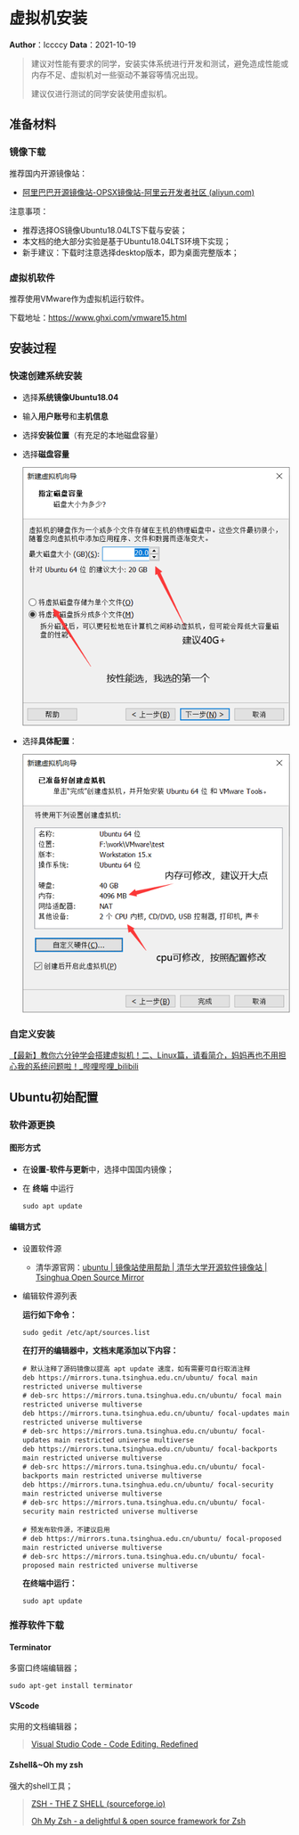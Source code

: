 # 虚拟机安装

**Author**：Iccccy     **Data**：2021-10-19

> 建议对性能有要求的同学，安装实体系统进行开发和测试，避免造成性能或内存不足、虚拟机对一些驱动不兼容等情况出现。
>
> 建议仅进行测试的同学安装使用虚拟机。

## 准备材料

### 镜像下载

推荐国内开源镜像站：

+ [阿里巴巴开源镜像站-OPSX镜像站-阿里云开发者社区 (aliyun.com)](https://developer.aliyun.com/mirror/)

注意事项：

+ 推荐选择OS镜像Ubuntu18.04LTS下载与安装；
+ 本文档的绝大部分实验是基于Ubuntu18.04LTS环境下实现；
+ 新手建议：下载时注意选择desktop版本，即为桌面完整版本；

### 虚拟机软件

推荐使用VMware作为虚拟机运行软件。

下载地址：https://www.ghxi.com/vmware15.html

## 安装过程

### 快速创建系统安装

+ 选择**系统镜像Ubuntu18.04**

+ 输入**用户账号**和**主机信息**

+ 选择**安装位置**（有充足的本地磁盘容量）

+ 选择**磁盘容量**

  ![](虚拟机安装/image-20211019203048931.png)

+ 选择**具体配置**：

  ![](虚拟机安装/image-20211019203331043-16440456934502.png)

### 自定义安装

[【最新】教你六分钟学会搭建虚拟机！二、Linux篇，请看简介，妈妈再也不用担心我的系统问题啦！_哔哩哔哩_bilibili](https://www.bilibili.com/video/BV1oE411A7as?from=search&seid=10792511793982291095&spm_id_from=333.337.0.0)

## Ubuntu初始配置

### 软件源更换

#### 图形方式

+ 在**设置-软件与更新**中，选择中国国内镜像；

+ 在 **终端** 中运行

  ```shell
  sudo apt update
  ```

#### 编辑方式

+ 设置软件源

  + 清华源官网：[ubuntu | 镜像站使用帮助 | 清华大学开源软件镜像站 | Tsinghua Open Source Mirror](https://mirror.tuna.tsinghua.edu.cn/help/ubuntu/)

+ 编辑软件源列表

  **运行如下命令：**

  ```shell
  sudo gedit /etc/apt/sources.list	
  ```

  **在打开的编辑器中，文档末尾添加以下内容：**

  ```shell
  # 默认注释了源码镜像以提高 apt update 速度，如有需要可自行取消注释
  deb https://mirrors.tuna.tsinghua.edu.cn/ubuntu/ focal main restricted universe multiverse
  # deb-src https://mirrors.tuna.tsinghua.edu.cn/ubuntu/ focal main restricted universe multiverse
  deb https://mirrors.tuna.tsinghua.edu.cn/ubuntu/ focal-updates main restricted universe multiverse
  # deb-src https://mirrors.tuna.tsinghua.edu.cn/ubuntu/ focal-updates main restricted universe multiverse
  deb https://mirrors.tuna.tsinghua.edu.cn/ubuntu/ focal-backports main restricted universe multiverse
  # deb-src https://mirrors.tuna.tsinghua.edu.cn/ubuntu/ focal-backports main restricted universe multiverse
  deb https://mirrors.tuna.tsinghua.edu.cn/ubuntu/ focal-security main restricted universe multiverse
  # deb-src https://mirrors.tuna.tsinghua.edu.cn/ubuntu/ focal-security main restricted universe multiverse
  
  # 预发布软件源，不建议启用
  # deb https://mirrors.tuna.tsinghua.edu.cn/ubuntu/ focal-proposed main restricted universe multiverse
  # deb-src https://mirrors.tuna.tsinghua.edu.cn/ubuntu/ focal-proposed main restricted universe multiverse
  ```

  **在终端中运行：**

  ```shell
  sudo apt update
  ```


### 推荐软件下载

#### Terminator

多窗口终端编辑器；

```shell
sudo apt-get install terminator
```

#### VScode

实用的文档编辑器；

> [Visual Studio Code - Code Editing. Redefined](https://code.visualstudio.com/)

#### Zshell&~Oh my zsh

强大的shell工具；

> [ZSH - THE Z SHELL (sourceforge.io)](https://zsh.sourceforge.io/)
>
> [Oh My Zsh - a delightful & open source framework for Zsh](https://ohmyz.sh/)

